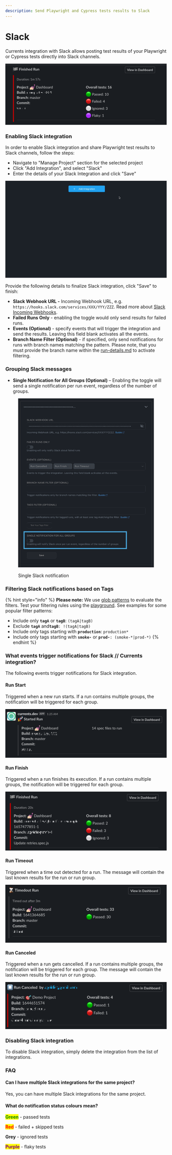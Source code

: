 ```yaml
---
description: Send Playwright and Cypress tests results to Slack
---
```


# Slack

Currents integration with Slack allows posting test results of your Playwright or Cypress tests directly into Slack channels.

![Tests Results in Slack Channel](<../../.gitbook/assets/CleanShot 2022-02-22 at 23.51.35.png>)

### Enabling Slack integration

In order to enable Slack integration and share Playwright test results to Slack channels, follow the steps:

* Navigate to "Manage Project" section for the selected project
* Click "Add Integration", and select "Slack"
* Enter the details of your Slack Integration and click "Save"

![Enabling Slack integration](../../.gitbook/assets/cypress-slack-integration.gif)

Provide the following details to finalize Slack integration, click "Save" to finish:

* **Slack Webhook URL -** Incoming Webhook URL, e.g. `https://hooks.slack.com/services/XXX/YYY/ZZZ`. Read more about [Slack Incoming Webhooks](https://api.slack.com/messaging/webhooks).
* **Failed Runs Only** - enabling the toggle would only send results for failed runs.
* **Events (Optional)** - specify events that will trigger the integration and send the results. Leaving this field blank activates all the events.
* **Branch Name Filter (Optional)** - if specified, only send notifications for runs with branch names matching the pattern. Please note, that you must provide the branch name within the [run-details.md](../../dashboard/runs/run-details.md "mention") to activate filtering.

### Grouping Slack messages

* **Single Notification for All Groups (Optional)** – Enabling the toggle will send a single notification per run event, regardless of the number of groups.

<figure><img src="../../.gitbook/assets/Screenshot 2025-02-20 at 09.41.01.png" alt=""><figcaption><p>Single Slack notification</p></figcaption></figure>

### Filtering Slack notifications based on Tags

{% hint style="info" %}
**Please note:** We use [glob patterns](https://www.npmjs.com/package/micromatch) to evaluate the filters. Test your filtering rules using the [playground](https://currents-branch-filter.stackblitz.io/). See examples for some popular filter patterns:

* Include only **`tagA`** or **`tagB`**: `(tagA|tagB)`
* Exclude **`tagA`** an&#x64;**`tagB`**`: !(tagA|tagB)`
* Include only tags starting with **`production`**: `production*`
* Include only tags starting with **`smoke-`** or **`prod-`**`: (smoke-*|prod-*)`
{% endhint %}

### What events trigger notifications for Slack // Currents integration?

The following events trigger notifications for Slack integration.

#### **Run Start**

Triggered when a new run starts. If a run contains multiple groups, the notification will be triggered for each group.

![Example of Slack notification for Run Start event](../../.gitbook/assets/slack-cypress-new-run.png)

#### **Run Finish**

Triggered when a run finishes its execution. If a run contains multiple groups, the notification will be triggered for each group.&#x20;

![Example of Slack notification for Run Finished](../../.gitbook/assets/cypress-slack-run-finisj.png)

#### Run Timeout

Triggered when a time out detected for a run. The message will contain the last known results for the run or run group.

![Example of Slack notification for Run Finished with Timeout event ](../../.gitbook/assets/cypress-slack-run-timeout.png)

#### Run Canceled

Triggered when a run gets cancelled. If a run contains multiple groups, the notification will be triggered for each group. The message will contain the last known results for the run or run group.

![Example of Slack notification for Run Canceled event ](../../.gitbook/assets/cypress-run-canceled-slack.png)

### Disabling Slack integration

To disable Slack integration, simply delete the integration from the list of integrations.

### FAQ

#### Can I have multiple Slack integrations for the same project?

Yes, you can have multiple Slack integrations for the same project.

#### What do notification status colours mean?

<mark style="color:green;">**Green**</mark> - passed tests

<mark style="color:red;">**Red**</mark> - failed + skipped tests

**Grey** - ignored tests&#x20;

<mark style="color:purple;">**Purple**</mark> - flaky tests
